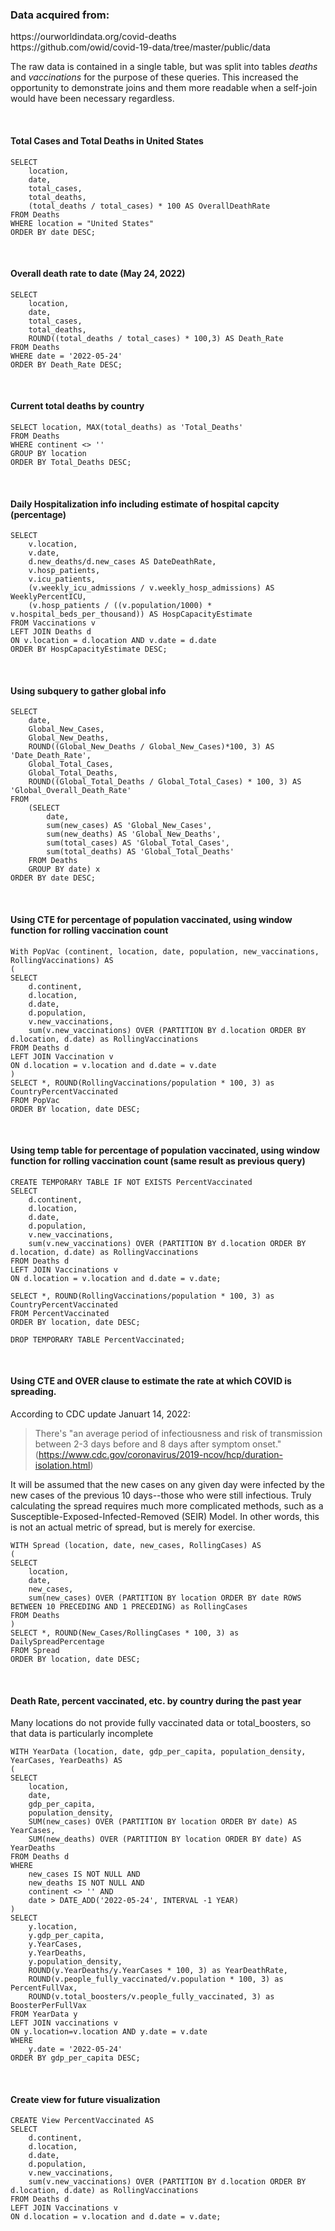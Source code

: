 <h3>Data acquired from:</h3>
<p>https://ourworldindata.org/covid-deaths<br>
https://github.com/owid/covid-19-data/tree/master/public/data</p>

The raw data is contained in a single table, but was split into tables <i>deaths</i> and <i>vaccinations</i> for the purpose of these queries. This increased the opportunity to demonstrate joins and them more readable when a self-join would have been necessary regardless.


<br><h4>Total Cases and Total Deaths in United States</h4>

```mySQL
SELECT
	location,
	date,
	total_cases,
	total_deaths,
	(total_deaths / total_cases) * 100 AS OverallDeathRate
FROM Deaths
WHERE location = "United States"
ORDER BY date DESC;
```


<br><h4>Overall death rate to date (May 24, 2022)</h4>

```mySQL
SELECT
    location,
    date,
    total_cases,
    total_deaths,
  	ROUND((total_deaths / total_cases) * 100,3) AS Death_Rate
FROM Deaths
WHERE date = '2022-05-24'
ORDER BY Death_Rate DESC;
```


<br><h4>Current total deaths by country</h4>

```mySQL
SELECT location, MAX(total_deaths) as 'Total_Deaths'
FROM Deaths
WHERE continent <> ''
GROUP BY location
ORDER BY Total_Deaths DESC;
```


<br><h4>Daily Hospitalization info including estimate of hospital capcity (percentage)</h4>

```mySQL
SELECT 
	v.location,
	v.date,
	d.new_deaths/d.new_cases AS DateDeathRate,
	v.hosp_patients,
	v.icu_patients,
	(v.weekly_icu_admissions / v.weekly_hosp_admissions) AS WeeklyPercentICU,
	(v.hosp_patients / ((v.population/1000) * v.hospital_beds_per_thousand)) AS HospCapacityEstimate
FROM Vaccinations v
LEFT JOIN Deaths d 
ON v.location = d.location AND v.date = d.date
ORDER BY HospCapacityEstimate DESC;
```


<br><h4>Using subquery to gather global info</h4>

```mySQL
SELECT
	date,
	Global_New_Cases,
	Global_New_Deaths,
 	ROUND((Global_New_Deaths / Global_New_Cases)*100, 3) AS 'Date_Death_Rate',
 	Global_Total_Cases,
 	Global_Total_Deaths,
 	ROUND((Global_Total_Deaths / Global_Total_Cases) * 100, 3) AS 'Global_Overall_Death_Rate'
FROM 
	(SELECT 
		date,
		sum(new_cases) AS 'Global_New_Cases',
		sum(new_deaths) AS 'Global_New_Deaths',
		sum(total_cases) AS 'Global_Total_Cases',
		sum(total_deaths) AS 'Global_Total_Deaths'
	FROM Deaths
	GROUP BY date) x
ORDER BY date DESC;
```




<br><h4>Using CTE for percentage of population vaccinated, using window function for rolling vaccination count</h4>

```mySQL
With PopVac (continent, location, date, population, new_vaccinations, RollingVaccinations) AS
(
SELECT 
	d.continent, 
	d.location, 
	d.date, 
	d.population, 
	v.new_vaccinations,
	sum(v.new_vaccinations) OVER (PARTITION BY d.location ORDER BY d.location, d.date) as RollingVaccinations 
FROM Deaths d
LEFT JOIN Vaccination v
ON d.location = v.location and d.date = v.date
)
SELECT *, ROUND(RollingVaccinations/population * 100, 3) as CountryPercentVaccinated
FROM PopVac
ORDER BY location, date DESC;
```



<br><h4>Using temp table for percentage of population vaccinated, using window function for rolling vaccination count (same result as previous query)</h4>

```mySQL
CREATE TEMPORARY TABLE IF NOT EXISTS PercentVaccinated
SELECT 
	d.continent, 
	d.location, 
	d.date, 
	d.population, 
	v.new_vaccinations,
	sum(v.new_vaccinations) OVER (PARTITION BY d.location ORDER BY d.location, d.date) as RollingVaccinations 
FROM Deaths d
LEFT JOIN Vaccinations v
ON d.location = v.location and d.date = v.date;

SELECT *, ROUND(RollingVaccinations/population * 100, 3) as CountryPercentVaccinated
FROM PercentVaccinated
ORDER BY location, date DESC;

DROP TEMPORARY TABLE PercentVaccinated;
```


<br><h4>Using CTE and OVER clause to estimate the rate at which COVID is spreading.</h4>

According to CDC update Januart 14, 2022: 
> There's "an average period of infectiousness and risk of transmission between 2-3 days before and 8 days after symptom onset."
(https://www.cdc.gov/coronavirus/2019-ncov/hcp/duration-isolation.html)

It will be assumed that the new cases on any given day were infected by the new cases of the previous 10 days--those who were still infectious.
Truly calculating the spread requires much more complicated methods, such as a Susceptible-Exposed-Infected-Removed (SEIR) Model. In other words,
this is not an actual metric of spread, but is merely for exercise.

```mySQL
WITH Spread (location, date, new_cases, RollingCases) AS
(
SELECT 
	location,
	date,
	new_cases,
	sum(new_cases) OVER (PARTITION BY location ORDER BY date ROWS BETWEEN 10 PRECEDING AND 1 PRECEDING) as RollingCases 
FROM Deaths
)
SELECT *, ROUND(New_Cases/RollingCases * 100, 3) as DailySpreadPercentage
FROM Spread
ORDER BY location, date DESC;
```



<br><h4>Death Rate, percent vaccinated, etc. by country during the past year</h4>
Many locations do not provide fully vaccinated data or total_boosters, so that data is particularly incomplete

```mySQL
WITH YearData (location, date, gdp_per_capita, population_density, YearCases, YearDeaths) AS
(
SELECT 
	location,
	date,
	gdp_per_capita,
	population_density,
	SUM(new_cases) OVER (PARTITION BY location ORDER BY date) AS YearCases,
	SUM(new_deaths) OVER (PARTITION BY location ORDER BY date) AS YearDeaths
FROM Deaths d
WHERE 
	new_cases IS NOT NULL AND
	new_deaths IS NOT NULL AND
	continent <> '' AND
	date > DATE_ADD('2022-05-24', INTERVAL -1 YEAR)
)
SELECT
	y.location,
	y.gdp_per_capita,
	y.YearCases,
	y.YearDeaths,
	y.population_density,
	ROUND(y.YearDeaths/y.YearCases * 100, 3) as YearDeathRate,
	ROUND(v.people_fully_vaccinated/v.population * 100, 3) as PercentFullVax, 
	ROUND(v.total_boosters/v.people_fully_vaccinated, 3) as BoosterPerFullVax 
FROM YearData y
LEFT JOIN vaccinations v
ON y.location=v.location AND y.date = v.date
WHERE
	y.date = '2022-05-24'
ORDER BY gdp_per_capita DESC;
```


<br><h4>Create view for future visualization</h4>
```mySQL
CREATE View PercentVaccinated AS
SELECT 
	d.continent, 
	d.location, 
	d.date, 
	d.population, 
	v.new_vaccinations,
	sum(v.new_vaccinations) OVER (PARTITION BY d.location ORDER BY d.location, d.date) as RollingVaccinations 
FROM Deaths d
LEFT JOIN Vaccinations v
ON d.location = v.location and d.date = v.date;
```
